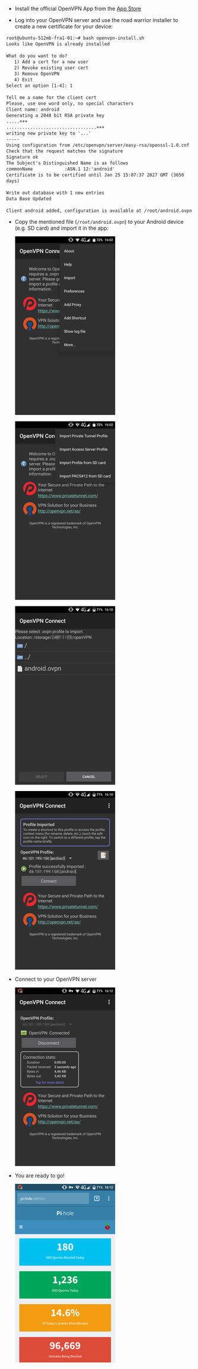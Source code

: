 - Install the official OpenVPN App from the [App Store](https://play.google.com/store/apps/details?id=net.openvpn.openvpn)

- Log into your OpenVPN server and use the road warrior installer to create a new certificate for your device:

```text
root@ubuntu-512mb-fra1-01:~# bash openvpn-install.sh
Looks like OpenVPN is already installed

What do you want to do?
   1) Add a cert for a new user
   2) Revoke existing user cert
   3) Remove OpenVPN
   4) Exit
Select an option [1-4]: 1

Tell me a name for the client cert
Please, use one word only, no special characters
Client name: android
Generating a 2048 bit RSA private key
.....+++
..................................+++
writing new private key to '...'
-----
Using configuration from /etc/openvpn/server/easy-rsa/openssl-1.0.cnf
Check that the request matches the signature
Signature ok
The Subject's Distinguished Name is as follows
commonName            :ASN.1 12:'android'
Certificate is to be certified until Jan 25 15:07:37 2027 GMT (3650 days)

Write out database with 1 new entries
Data Base Updated

Client android added, configuration is available at /root/android.ovpn
```

- Copy the mentioned file (`/root/android.ovpn`) to your Android device (e.g. SD card) and import it in the app:

    ![](Android-Import-1.png)

    ![](Android-Import-2.png)

    ![](Android-Import-3.png)

    ![](Android-Import-4.png)

- Connect to your OpenVPN server

    ![](Android-Connected.png)

- You are ready to go!

    ![](Android-Pi-hole.png)
